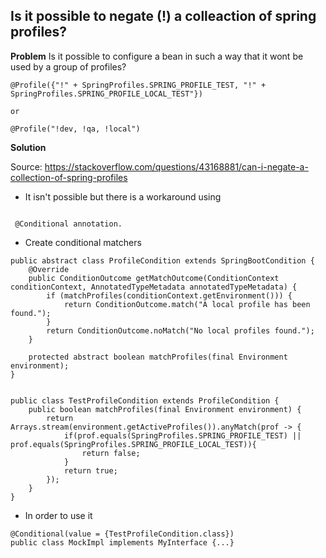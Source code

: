 ## Is it possible to negate (!) a colleaction of spring profiles?

**Problem**
Is it possible to configure a bean in such a way that it wont be used by a group of profiles?
```
@Profile({"!" + SpringProfiles.SPRING_PROFILE_TEST, "!" + SpringProfiles.SPRING_PROFILE_LOCAL_TEST"})

or

@Profile("!dev, !qa, !local")

```

**Solution**

Source: https://stackoverflow.com/questions/43168881/can-i-negate-a-collection-of-spring-profiles

- It isn't possible but there is a workaround using
```

 @Conditional annotation. 

 ```
- Create conditional matchers

```
public abstract class ProfileCondition extends SpringBootCondition {
    @Override
    public ConditionOutcome getMatchOutcome(ConditionContext conditionContext, AnnotatedTypeMetadata annotatedTypeMetadata) {
        if (matchProfiles(conditionContext.getEnvironment())) {
            return ConditionOutcome.match("A local profile has been found.");
        }
        return ConditionOutcome.noMatch("No local profiles found.");
    }

    protected abstract boolean matchProfiles(final Environment environment);
}


public class TestProfileCondition extends ProfileCondition {
    public boolean matchProfiles(final Environment environment) {
        return Arrays.stream(environment.getActiveProfiles()).anyMatch(prof -> {
            if(prof.equals(SpringProfiles.SPRING_PROFILE_TEST) || prof.equals(SpringProfiles.SPRING_PROFILE_LOCAL_TEST)){
                return false;
            }
            return true;
        });
    }
}

```

- In order to use it 
```
@Conditional(value = {TestProfileCondition.class})
public class MockImpl implements MyInterface {...}
```
